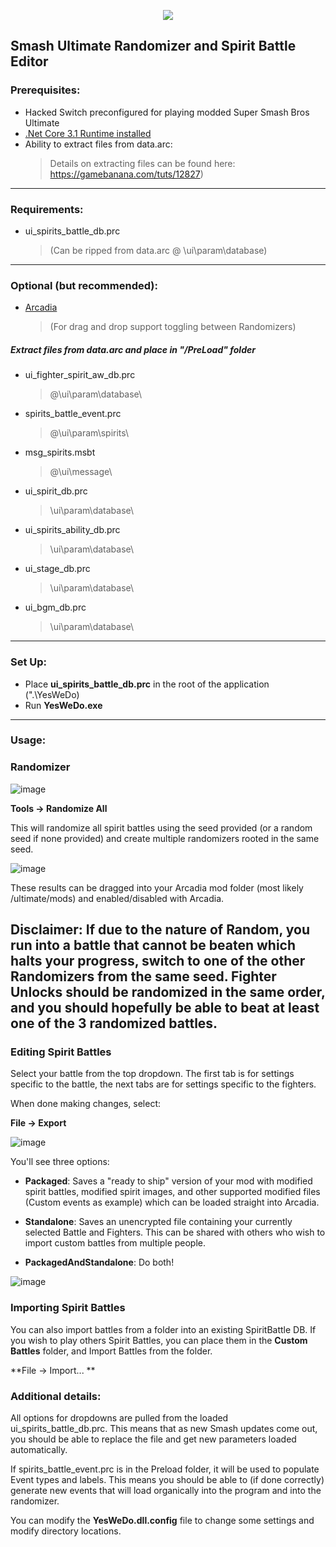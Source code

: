 <p align="center">
  <img src="https://user-images.githubusercontent.com/6089807/109901215-4a48ff00-7c5e-11eb-8895-14f9f4628b35.png">
</p>

## Smash Ultimate Randomizer and Spirit Battle Editor

### Prerequisites:

  - Hacked Switch preconfigured for playing modded Super Smash Bros Ultimate
  - [.Net Core 3.1 Runtime installed](https://dotnet.microsoft.com/download/dotnet/3.1/runtime)
  - Ability to extract files from data.arc:  
    >Details on extracting files can be found here: https://gamebanana.com/tuts/12827)
  
__________________________________
  
### Requirements:

  - ui_spirits_battle_db.prc 
    >(Can be ripped from data.arc @ \ui\param\database\)
  
__________________________________

### Optional (but recommended):

- [Arcadia](https://github.com/Coolsonickirby/ARCadia)
  >(For drag and drop support toggling between Randomizers)

##### Extract files from data.arc and place in "/PreLoad" folder

  - ui_fighter_spirit_aw_db.prc
    >@\ui\param\database\  
  - spirits_battle_event.prc
    >@\ui\param\spirits\  
  - msg_spirits.msbt
    >@\ui\message\
  - ui_spirit_db.prc
    >\ui\param\database\
  - ui_spirits_ability_db.prc
    >\ui\param\database\
  - ui_stage_db.prc
    >\ui\param\database\
  - ui_bgm_db.prc
    >\ui\param\database\
  
__________________________________

### Set Up:

  - Place **ui_spirits_battle_db.prc** in the root of the application (".\YesWeDo\)  
  - Run **YesWeDo.exe**
__________________________________
  
### Usage:

### Randomizer
  
  ![image](https://user-images.githubusercontent.com/6089807/109874328-94b58600-7c34-11eb-8cf6-663e6702b890.png)
    
**Tools -> Randomize All**
  
  This will randomize all spirit battles using the seed provided (or a random seed if none provided) and create multiple randomizers rooted in the same seed.  
  
  ![image](https://user-images.githubusercontent.com/6089807/109873955-1527b700-7c34-11eb-91f9-0bcd0bdc4937.png)
  
  These results can be dragged into your Arcadia mod folder (most likely /ultimate/mods) and enabled/disabled with Arcadia.
  
##  Disclaimer: If due to the nature of Random, you run into a battle that cannot be beaten which halts your progress, switch to one of the other Randomizers from the same seed.  Fighter Unlocks should be randomized in the same order, and you should hopefully be able to beat at least one of the 3 randomized battles.  
  
### Editing Spirit Battles
  Select your battle from the top dropdown.  The first tab is for settings specific to the battle, the next tabs are for settings specific to the fighters.  

When done making changes, select: 

**File -> Export**

![image](https://user-images.githubusercontent.com/6089807/109875154-b19e8900-7c35-11eb-85ec-3155f02b685c.png)

You'll see three options: 

  - **Packaged**: Saves a "ready to ship" version of your mod with modified spirit battles, modified spirit images, and other supported modified files (Custom events as example) which can be loaded straight into Arcadia.  
  
  - **Standalone**:  Saves an unencrypted file containing your currently selected Battle and Fighters.  This can be shared with others who wish to import custom battles from multiple people.  
  
  - **PackagedAndStandalone**: Do both!

![image](https://user-images.githubusercontent.com/6089807/109911479-c8fa6800-7c6f-11eb-935e-82f856f68e95.png)


### Importing Spirit Battles
You can also import battles from a folder into an existing SpiritBattle DB.  If you wish to play others Spirit Battles, you can place them in the **Custom Battles** folder, and Import Battles from the folder.  

**File -> Import... **

### Additional details: 
All options for dropdowns are pulled from the loaded ui_spirits_battle_db.prc.  This means that as new Smash updates come out, you should be able to replace the file and get new parameters loaded automatically.  

If spirits_battle_event.prc is in the Preload folder, it will be used to populate Event types and labels.  This means you should be able to (if done correctly) generate new events that will load organically into the program and into the randomizer.  

You can modify the **YesWeDo.dll.config** file to change some settings and modify directory locations.  
